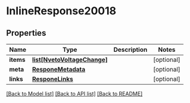 # InlineResponse20018

## Properties
Name | Type | Description | Notes
------------ | ------------- | ------------- | -------------
**items** | [**list[NvetoVoltageChange]**](NvetoVoltageChange.md) |  | [optional] 
**meta** | [**ResponeMetadata**](ResponeMetadata.md) |  | [optional] 
**links** | [**ResponeLinks**](ResponeLinks.md) |  | [optional] 

[[Back to Model list]](../README.md#documentation-for-models) [[Back to API list]](../README.md#documentation-for-api-endpoints) [[Back to README]](../README.md)


